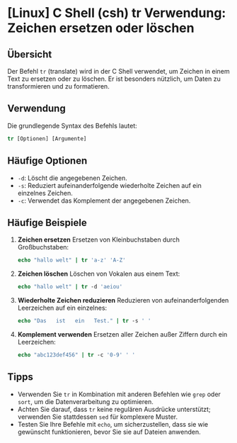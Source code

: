 # [Linux] C Shell (csh) tr Verwendung: Zeichen ersetzen oder löschen

## Übersicht
Der Befehl `tr` (translate) wird in der C Shell verwendet, um Zeichen in einem Text zu ersetzen oder zu löschen. Er ist besonders nützlich, um Daten zu transformieren und zu formatieren.

## Verwendung
Die grundlegende Syntax des Befehls lautet:

```csh
tr [Optionen] [Argumente]
```

## Häufige Optionen
- `-d`: Löscht die angegebenen Zeichen.
- `-s`: Reduziert aufeinanderfolgende wiederholte Zeichen auf ein einzelnes Zeichen.
- `-c`: Verwendet das Komplement der angegebenen Zeichen.

## Häufige Beispiele
1. **Zeichen ersetzen**
   Ersetzen von Kleinbuchstaben durch Großbuchstaben:
   ```csh
   echo "hallo welt" | tr 'a-z' 'A-Z'
   ```

2. **Zeichen löschen**
   Löschen von Vokalen aus einem Text:
   ```csh
   echo "hallo welt" | tr -d 'aeiou'
   ```

3. **Wiederholte Zeichen reduzieren**
   Reduzieren von aufeinanderfolgenden Leerzeichen auf ein einzelnes:
   ```csh
   echo "Das   ist   ein   Test." | tr -s ' '
   ```

4. **Komplement verwenden**
   Ersetzen aller Zeichen außer Ziffern durch ein Leerzeichen:
   ```csh
   echo "abc123def456" | tr -c '0-9' ' '
   ```

## Tipps
- Verwenden Sie `tr` in Kombination mit anderen Befehlen wie `grep` oder `sort`, um die Datenverarbeitung zu optimieren.
- Achten Sie darauf, dass `tr` keine regulären Ausdrücke unterstützt; verwenden Sie stattdessen `sed` für komplexere Muster.
- Testen Sie Ihre Befehle mit `echo`, um sicherzustellen, dass sie wie gewünscht funktionieren, bevor Sie sie auf Dateien anwenden.